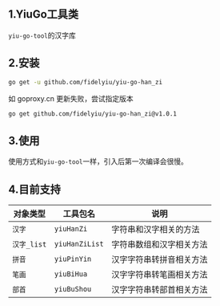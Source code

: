 ## 1.YiuGo工具类

`yiu-go-tool`的汉字库

## 2.安装

```bash
go get -u github.com/fidelyiu/yiu-go-han_zi
```

如 goproxy.cn 更新失败，尝试指定版本

```bash
go get github.com/fidelyiu/yiu-go-han_zi@v1.0.1
```

## 3.使用

使用方式和`yiu-go-tool`一样，引入后第一次编译会很慢。

## 4.目前支持

| 对象类型    | 工具包名       | 说明                                      |
| ----------- | -------------- | ----------------------------------------- |
| `汉字`      | `yiuHanZi`     | 字符串和汉字相关的方法                    |
| `汉字_list` | `yiuHanZiList` | 字符串数组和汉字相关方法                  |
| `拼音`      | `yiuPinYin`    | 汉字字符串转拼音相关方法                  |
| `笔画`      | `yiuBiHua`     | 汉字字符串转笔画相关方法                  |
| `部首`      | `yiuBuShou`    | 汉字字符串转部首相关方法                  |
